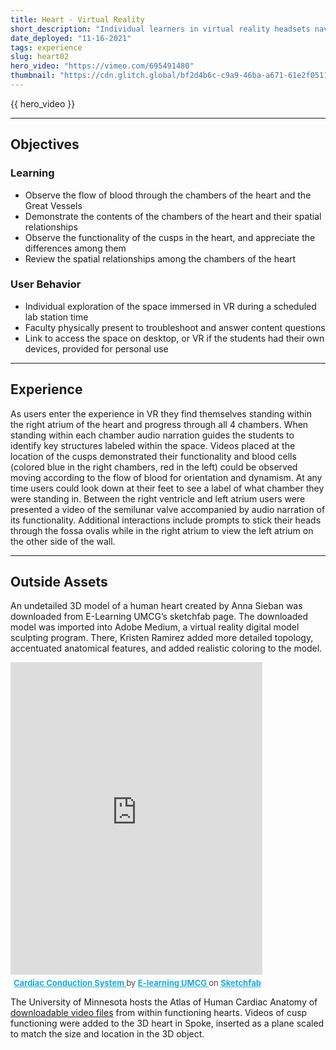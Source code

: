 ```yaml
---
title: Heart - Virtual Reality
short_description: "Individual learners in virtual reality headsets navigate the internal chambers of the heart."
date_deployed: "11-16-2021"
tags: experience
slug: heart02
hero_video: "https://vimeo.com/695491480"
thumbnail: "https://cdn.glitch.global/bf2d4b6c-c9a9-46ba-a671-61e2f05114b6/hubs1.png?v=1648918733373"
---
```


{{ hero_video }}

<hr class="my-3">

## Objectives

### Learning 
- Observe the flow of blood through the chambers of the heart and the Great Vessels
- Demonstrate the contents of the chambers of the heart and their spatial relationships 
- Observe the functionality of the cusps in the heart, and appreciate the differences among them
- Review the spatial relationships among the chambers of the heart

### User Behavior 
- Individual exploration of the space immersed in VR during a scheduled lab station time
- Faculty physically present to troubleshoot and answer content questions
- Link to access the space on desktop, or VR if the students had their own devices, provided for personal use

<hr class="my-3">

## Experience

As users enter the experience in VR they find themselves standing within the right atrium of the heart and progress through all 4 chambers. When standing within each chamber audio narration guides the students to identify key structures labeled within the space. Videos placed at the location of the cusps demonstrated their functionality and blood cells (colored blue in the right chambers, red in the left) could be observed moving according to the flow of blood for orientation and dynamism. At any time users could look down at their feet to see a label of what chamber they were standing in. Between the right ventricle and left atrium users were presented a video of the semilunar valve accompanied by audio narration of its functionality. Additional interactions include prompts to stick their heads through the fossa ovalis while in the right atrium to view the left atrium on the other side of the wall. 

<hr class="my-3">

## Outside Assets 
An undetailed 3D model of a human heart created by Anna Sieban was downloaded from E-Learning UMCG’s sketchfab page. The downloaded model was imported into Adobe Medium, a virtual reality digital model sculpting program. There, Kristen Ramirez added more detailed topology, accentuated anatomical features, and added realistic coloring to the model. 

<div class="sketchfab-embed-wrapper"> <iframe title="Cardiac Conduction System" frameborder="0" allowfullscreen mozallowfullscreen="true" webkitallowfullscreen="true" allow="autoplay; fullscreen; xr-spatial-tracking" xr-spatial-tracking execution-while-out-of-viewport execution-while-not-rendered web-share src="https://sketchfab.com/models/f314c85abb6a481592ffa5dd973ca0c0/embed"  width="80%" height="500px"> </iframe> <p style="font-size: 13px; font-weight: normal; margin: 5px; color: #4A4A4A;"> <a href="https://sketchfab.com/3d-models/cardiac-conduction-system-f314c85abb6a481592ffa5dd973ca0c0?utm_medium=embed&utm_campaign=share-popup&utm_content=f314c85abb6a481592ffa5dd973ca0c0" target="_blank" style="font-weight: bold; color: #1CAAD9;"> Cardiac Conduction System </a> by <a href="https://sketchfab.com/eLearningUMCG?utm_medium=embed&utm_campaign=share-popup&utm_content=f314c85abb6a481592ffa5dd973ca0c0" target="_blank" style="font-weight: bold; color: #1CAAD9;"> E-learning UMCG </a> on <a href="https://sketchfab.com?utm_medium=embed&utm_campaign=share-popup&utm_content=f314c85abb6a481592ffa5dd973ca0c0" target="_blank" style="font-weight: bold; color: #1CAAD9;">Sketchfab</a></p></div>


The University of Minnesota hosts the Atlas of Human Cardiac Anatomy of [downloadable video files](http://www.vhlab.umn.edu/atlas/index.shtml) from within functioning hearts. Videos of cusp functioning were added to the 3D heart in Spoke, inserted as a plane scaled to match the size and location in the 3D object. 